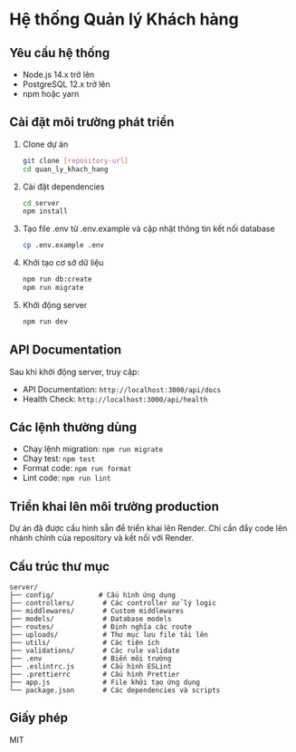 # Hệ thống Quản lý Khách hàng

## Yêu cầu hệ thống

- Node.js 14.x trở lên
- PostgreSQL 12.x trở lên
- npm hoặc yarn

## Cài đặt môi trường phát triển

1. Clone dự án
   ```bash
   git clone [repository-url]
   cd quan_ly_khach_hang
   ```

2. Cài đặt dependencies
   ```bash
   cd server
   npm install
   ```

3. Tạo file .env từ .env.example và cập nhật thông tin kết nối database
   ```bash
   cp .env.example .env
   ```

4. Khởi tạo cơ sở dữ liệu
   ```bash
   npm run db:create
   npm run migrate
   ```

5. Khởi động server
   ```bash
   npm run dev
   ```

## API Documentation

Sau khi khởi động server, truy cập:
- API Documentation: `http://localhost:3000/api/docs`
- Health Check: `http://localhost:3000/api/health`

## Các lệnh thường dùng

- Chạy lệnh migration: `npm run migrate`
- Chạy test: `npm test`
- Format code: `npm run format`
- Lint code: `npm run lint`

## Triển khai lên môi trường production

Dự án đã được cấu hình sẵn để triển khai lên Render. Chỉ cần đẩy code lên nhánh chính của repository và kết nối với Render.

## Cấu trúc thư mục

```
server/
├── config/           # Cấu hình ứng dụng
├── controllers/       # Các controller xử lý logic
├── middlewares/       # Custom middlewares
├── models/            # Database models
├── routes/            # Định nghĩa các route
├── uploads/           # Thư mục lưu file tải lên
├── utils/             # Các tiện ích
├── validations/       # Các rule validate
├── .env               # Biến môi trường
├── .eslintrc.js       # Cấu hình ESLint
├── .prettierrc        # Cấu hình Prettier
├── app.js             # File khởi tạo ứng dụng
└── package.json       # Các dependencies và scripts
```

## Giấy phép

MIT
